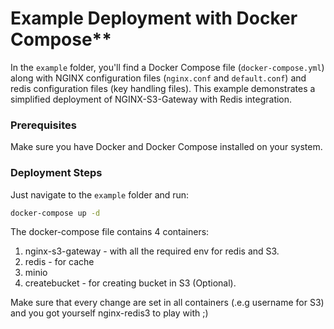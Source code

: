 # Example Deployment with Docker Compose**

In the `example` folder, you'll find a Docker Compose file (`docker-compose.yml`) along with NGINX configuration files (`nginx.conf` and `default.conf`) and redis configuration files (key handling files). This example demonstrates a simplified deployment of NGINX-S3-Gateway with Redis integration.

### Prerequisites

Make sure you have Docker and Docker Compose installed on your system.


### Deployment Steps

Just navigate to the `example` folder and run:
```bash
docker-compose up -d
```

The docker-compose file contains 4 containers:
1. nginx-s3-gateway - with all the required env for redis and S3.
2. redis - for cache
3. minio
4. createbucket - for creating bucket in S3 (Optional).

Make sure that every change are set in all containers (.e.g username for S3) and you got yourself nginx-redis3 to play with ;)